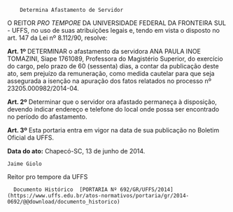         Determina Afastamento de Servidor  

O REITOR *PRO TEMPORE* DA UNIVERSIDADE FEDERAL DA FRONTEIRA SUL - UFFS, no uso de suas atribuições legais e, tendo em vista o disposto no art. 147 da Lei nº 8.112/90, resolve:

 **Art. 1º** DETERMINAR o afastamento da servidora ANA PAULA INOE TOMAZINI, Siape 1761089, Professora do Magistério Superior, do exercício do cargo, pelo prazo de 60 (sessenta) dias, a contar da publicação deste ato, sem prejuízo da remuneração, como medida cautelar para que seja assegurada a isenção na apuração dos fatos relatados no processo nº 23205.000982/2014-04.

 **Art. 2º** Determinar que o servidor ora afastado permaneça à disposição, devendo indicar endereço e telefone do local onde possa ser encontrado no período do afastamento.

 **Art. 3º** Esta portaria entra em vigor na data de sua publicação no Boletim Oficial da UFFS.

  

   **Data do ato:** Chapecó-SC, 13 de junho de 2014.   
 

    Jaime Giolo   
 Reitor pro tempore da UFFS 

      Documento Histórico  [PORTARIA Nº 692/GR/UFFS/2014](https://www.uffs.edu.br/atos-normativos/portaria/gr/2014-0692/@@download/documento_historico)     
      